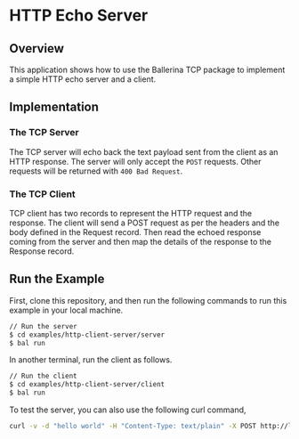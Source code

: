 # HTTP Echo Server

## Overview

This application shows how to use the Ballerina TCP package to implement a simple HTTP echo server and a client.

## Implementation

### The TCP Server
The TCP server will echo back the text payload sent from the client as an HTTP response. The server will only accept the `POST` requests. Other requests will be returned with `400 Bad Request`.

### The TCP Client
TCP client has two records to represent the HTTP request and the response. The client will send a POST request as per the headers and the body defined in the Request record. Then read the echoed response coming from the server and then map the details of the response to the Response record.

## Run the Example

First, clone this repository, and then run the following commands to run this example in your local machine.

```sh
// Run the server
$ cd examples/http-client-server/server
$ bal run
```

In another terminal, run the client as follows.
```sh
// Run the client
$ cd examples/http-client-server/client
$ bal run
```

To test the server, you can also use the following curl command,
```sh
curl -v -d "hello world" -H "Content-Type: text/plain" -X POST http://localhost:3000/test
```
